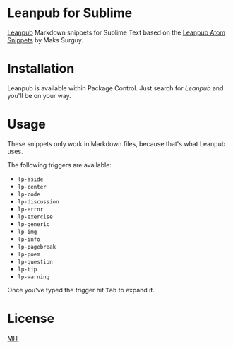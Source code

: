 # Leanpub for Sublime

[Leanpub](https://leanpub.com) Markdown snippets for Sublime Text based on the [Leanpub Atom Snippets](https://github.com/msurguy/leanpub-atom-snippets) by Maks Surguy.

# Installation
Leanpub is available within Package Control. Just search for *Leanpub* and you'll be on your way.

# Usage
These snippets only work in Markdown files, because that's what Leanpub uses.

The following triggers are available:

- `lp-aside`
- `lp-center`
- `lp-code`
- `lp-discussion`
- `lp-error`
- `lp-exercise`
- `lp-generic`
- `lp-img`
- `lp-info`
- `lp-pagebreak`
- `lp-poem`
- `lp-question`
- `lp-tip`
- `lp-warning`

Once you've typed the trigger hit <kbd>Tab</kbd> to expand it.

# License
[MIT](http://jbrooksuk.mit-license.org)
